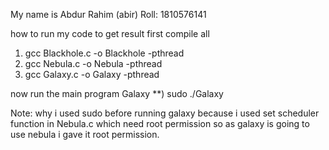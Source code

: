 My name is Abdur Rahim (abir)
Roll: 1810576141

how to run my code to get result
first compile all

1) gcc Blackhole.c -o Blackhole -pthread
2) gcc Nebula.c -o Nebula -pthread
3) gcc Galaxy.c -o Galaxy -pthread

now run the main program Galaxy
**) sudo ./Galaxy

Note: why i used sudo before running galaxy because i used set scheduler function in Nebula.c which need root permission so 
as galaxy is going to use nebula i gave it root permission.